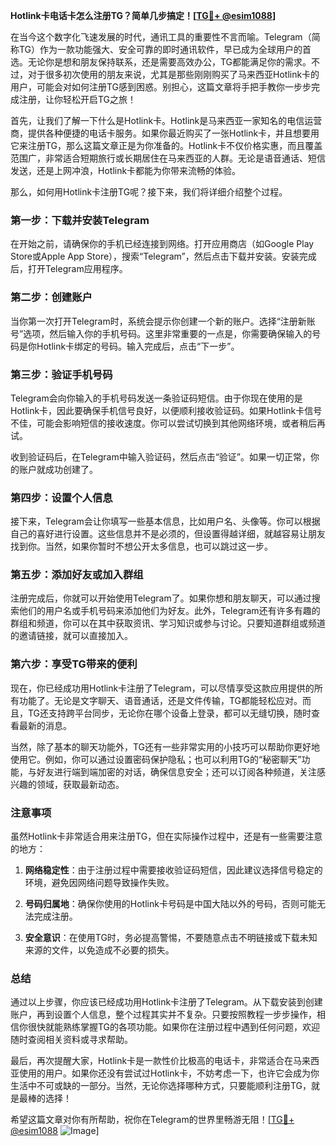 **Hotlink卡电话卡怎么注册TG？简单几步搞定！[[TG💪+ @esim1088](https://t.me/s/esim1088)]**

在当今这个数字化飞速发展的时代，通讯工具的重要性不言而喻。Telegram（简称TG）作为一款功能强大、安全可靠的即时通讯软件，早已成为全球用户的首选。无论你是想和朋友保持联系，还是需要高效办公，TG都能满足你的需求。不过，对于很多初次使用的朋友来说，尤其是那些刚刚购买了马来西亚Hotlink卡的用户，可能会对如何注册TG感到困惑。别担心，这篇文章将手把手教你一步步完成注册，让你轻松开启TG之旅！

首先，让我们了解一下什么是Hotlink卡。Hotlink是马来西亚一家知名的电信运营商，提供各种便捷的电话卡服务。如果你最近购买了一张Hotlink卡，并且想要用它来注册TG，那么这篇文章正是为你准备的。Hotlink卡不仅价格实惠，而且覆盖范围广，非常适合短期旅行或长期居住在马来西亚的人群。无论是语音通话、短信发送，还是上网冲浪，Hotlink卡都能为你带来流畅的体验。

那么，如何用Hotlink卡注册TG呢？接下来，我们将详细介绍整个过程。

### **第一步：下载并安装Telegram**
在开始之前，请确保你的手机已经连接到网络。打开应用商店（如Google Play Store或Apple App Store），搜索“Telegram”，然后点击下载并安装。安装完成后，打开Telegram应用程序。

### **第二步：创建账户**
当你第一次打开Telegram时，系统会提示你创建一个新的账户。选择“注册新账号”选项，然后输入你的手机号码。这里非常重要的一点是，你需要确保输入的号码是你Hotlink卡绑定的号码。输入完成后，点击“下一步”。

### **第三步：验证手机号码**
Telegram会向你输入的手机号码发送一条验证码短信。由于你现在使用的是Hotlink卡，因此要确保手机信号良好，以便顺利接收验证码。如果Hotlink卡信号不佳，可能会影响短信的接收速度。你可以尝试切换到其他网络环境，或者稍后再试。

收到验证码后，在Telegram中输入验证码，然后点击“验证”。如果一切正常，你的账户就成功创建了。

### **第四步：设置个人信息**
接下来，Telegram会让你填写一些基本信息，比如用户名、头像等。你可以根据自己的喜好进行设置。这些信息并不是必须的，但设置得越详细，就越容易让朋友找到你。当然，如果你暂时不想公开太多信息，也可以跳过这一步。

### **第五步：添加好友或加入群组**
注册完成后，你就可以开始使用Telegram了。如果你想和朋友聊天，可以通过搜索他们的用户名或手机号码来添加他们为好友。此外，Telegram还有许多有趣的群组和频道，你可以在其中获取资讯、学习知识或参与讨论。只要知道群组或频道的邀请链接，就可以直接加入。

### **第六步：享受TG带来的便利**
现在，你已经成功用Hotlink卡注册了Telegram，可以尽情享受这款应用提供的所有功能了。无论是文字聊天、语音通话，还是文件传输，TG都能轻松应对。而且，TG还支持跨平台同步，无论你在哪个设备上登录，都可以无缝切换，随时查看最新的消息。

当然，除了基本的聊天功能外，TG还有一些非常实用的小技巧可以帮助你更好地使用它。例如，你可以通过设置密码保护隐私；也可以利用TG的“秘密聊天”功能，与好友进行端到端加密的对话，确保信息安全；还可以订阅各种频道，关注感兴趣的领域，获取最新动态。

### **注意事项**
虽然Hotlink卡非常适合用来注册TG，但在实际操作过程中，还是有一些需要注意的地方：

1. **网络稳定性**：由于注册过程中需要接收验证码短信，因此建议选择信号稳定的环境，避免因网络问题导致操作失败。
   
2. **号码归属地**：确保你使用的Hotlink卡号码是中国大陆以外的号码，否则可能无法完成注册。

3. **安全意识**：在使用TG时，务必提高警惕，不要随意点击不明链接或下载未知来源的文件，以免造成不必要的损失。

### **总结**
通过以上步骤，你应该已经成功用Hotlink卡注册了Telegram。从下载安装到创建账户，再到设置个人信息，整个过程其实并不复杂。只要按照教程一步步操作，相信你很快就能熟练掌握TG的各项功能。如果你在注册过程中遇到任何问题，欢迎随时查阅相关资料或寻求帮助。

最后，再次提醒大家，Hotlink卡是一款性价比极高的电话卡，非常适合在马来西亚使用的用户。如果你还没有尝试过Hotlink卡，不妨考虑一下，也许它会成为你生活中不可或缺的一部分。当然，无论你选择哪种方式，只要能顺利注册TG，就是最棒的选择！

希望这篇文章对你有所帮助，祝你在Telegram的世界里畅游无阻！[[TG💪+ @esim1088](https://t.me/s/esim1088) ![Image](https://i.postimg.cc/4NQfJmqS/Snipaste-2025-05-13-00-14-12.png)]